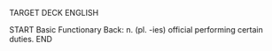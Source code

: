 TARGET DECK
ENGLISH

START
Basic
Functionary
Back: n. (pl. -ies) official performing certain duties.
END
